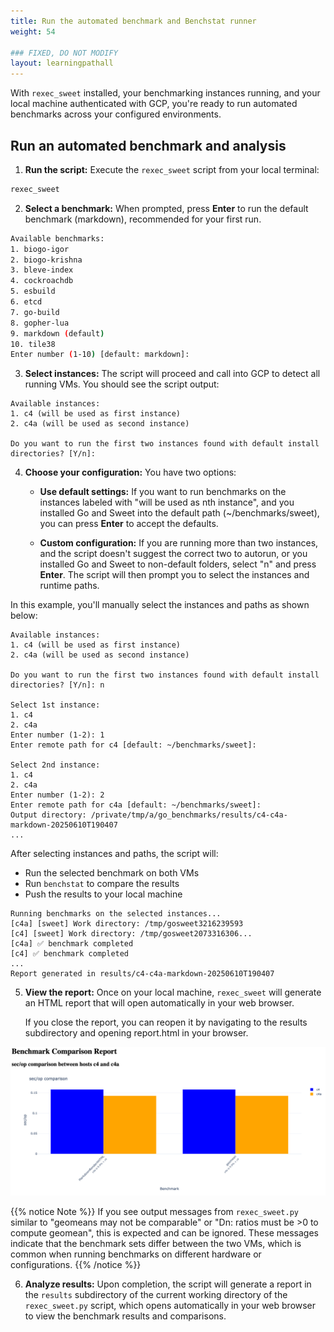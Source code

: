 ```yaml
---
title: Run the automated benchmark and Benchstat runner
weight: 54

### FIXED, DO NOT MODIFY
layout: learningpathall
---
```

With `rexec_sweet` installed, your benchmarking instances running, and your local machine authenticated with GCP, you're ready to run automated benchmarks across your configured environments.

## Run an automated benchmark and analysis

1. **Run the script:** Execute the `rexec_sweet` script from your local terminal:

```bash
rexec_sweet
```

2. **Select a benchmark:** When prompted, press **Enter** to run the default benchmark (markdown), recommended for your first run.

```bash
Available benchmarks:
1. biogo-igor
2. biogo-krishna
3. bleve-index
4. cockroachdb
5. esbuild
6. etcd
7. go-build
8. gopher-lua
9. markdown (default)
10. tile38
Enter number (1-10) [default: markdown]:
```

3. **Select instances:** The script will proceed and call into GCP to detect all running VMs. You should see the script output:

```output
Available instances:
1. c4 (will be used as first instance)
2. c4a (will be used as second instance)

Do you want to run the first two instances found with default install directories? [Y/n]:
```

4. **Choose your configuration:** You have two options:

   - **Use default settings:** If you want to run benchmarks on the instances labeled with "will be used as nth instance", and you installed Go and Sweet into the default path (~/benchmarks/sweet), you can press **Enter** to accept the defaults.

   - **Custom configuration:** If you are running more than two instances, and the script doesn't suggest the correct two to autorun, or you installed Go and Sweet to non-default folders, select "n" and press **Enter**. The script will then prompt you to select the instances and runtime paths.

In this example, you'll manually select the instances and paths as shown below:

```output
Available instances:
1. c4 (will be used as first instance)
2. c4a (will be used as second instance)

Do you want to run the first two instances found with default install directories? [Y/n]: n

Select 1st instance:
1. c4
2. c4a
Enter number (1-2): 1
Enter remote path for c4 [default: ~/benchmarks/sweet]:

Select 2nd instance:
1. c4
2. c4a
Enter number (1-2): 2
Enter remote path for c4a [default: ~/benchmarks/sweet]:
Output directory: /private/tmp/a/go_benchmarks/results/c4-c4a-markdown-20250610T190407
...
```

After selecting instances and paths, the script will:
   - Run the selected benchmark on both VMs
   - Run `benchstat` to compare the results
   - Push the results to your local machine

```output
Running benchmarks on the selected instances...
[c4a] [sweet] Work directory: /tmp/gosweet3216239593
[c4] [sweet] Work directory: /tmp/gosweet2073316306...
[c4a] ✅ benchmark completed
[c4] ✅ benchmark completed
...
Report generated in results/c4-c4a-markdown-20250610T190407
```

5. **View the report:** Once on your local machine, `rexec_sweet` will generate an HTML report that will open automatically in your web browser.

   If you close the report, you can reopen it by navigating to the results subdirectory and opening report.html in your browser.

![](images/run_auto/2.png)


{{% notice Note %}}
If you see output messages from `rexec_sweet.py` similar to "geomeans may not be comparable" or "Dn: ratios must be >0 to compute geomean", this is expected and can be ignored. These messages indicate that the benchmark sets differ between the two VMs, which is common when running benchmarks on different hardware or configurations.
{{% /notice %}}

6. **Analyze results:** Upon completion, the script will generate a report in the `results` subdirectory of the current working directory of the `rexec_sweet.py` script, which opens automatically in your web browser to view the benchmark results and comparisons.
